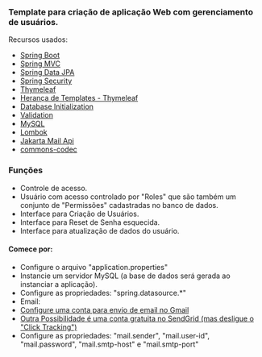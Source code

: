 

### Template para criação de aplicação Web com gerenciamento de usuários.

Recursos usados:

* [Spring Boot](https://spring.io/projects/spring-boot)
* [Spring MVC](https://docs.spring.io/spring-framework/reference/web.html)
* [Spring Data JPA](https://docs.spring.io/spring-boot/3.4.0/reference/data/sql.html#data.sql.jpa-and-spring-data)
* [Spring Security](https://docs.spring.io/spring-boot/3.4.0/reference/web/spring-security.html)
* [Thymeleaf](https://docs.spring.io/spring-boot/3.4.0/reference/web/servlet.html#web.servlet.spring-mvc.template-engines)
* [Herança de Templates - Thymeleaf](https://www.treinaweb.com.br/blog/thymeleaf-heranca-de-templates)
* [Database Initialization](https://docs.spring.io/spring-boot/how-to/data-initialization.html)
* [Validation](https://docs.spring.io/spring-boot/3.4.0/reference/io/validation.html)
* [MySQL](https://www.mysql.com/)
* [Lombok](https://projectlombok.org/)
* [Jakarta Mail Api](https://jakarta.ee/specifications/mail/)
* [commons-codec](https://commons.apache.org/proper/commons-codec/)

### Funções
* Controle de acesso.
* Usuário com acesso controlado por "Roles" que são também um conjunto de "Permissões" cadastradas no banco de dados.
* Interface para Criação de Usuários.
* Interface para Reset de Senha esquecida.
* Interface para atualização de dados do usuário.

#### Comece por:
* Configure o arquivo "application.properties"
* Instancie um servidor MySQL (a base de dados será gerada ao instanciar a aplicação).
* Configure as propriedades: "spring.datasource.*"
* Email:
* [Configure uma conta para envio de email no Gmail](https://support.google.com/accounts/answer/185833?hl=pt-BR)
* [Outra Possibilidade é uma conta gratuita no SendGrid (mas desligue o "Click Tracking")](https://sendgrid.com/)
* Configure as propriedades: "mail.sender", "mail.user-id", "mail.password", "mail.smtp-host" e "mail.smtp-port"

